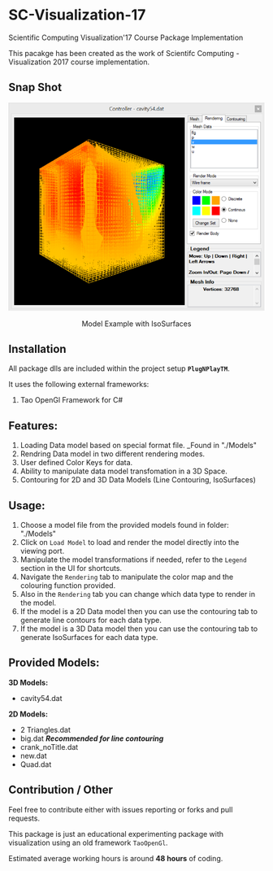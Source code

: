 # SC-Visualization-17

Scientific Computing Visualization'17 Course Package Implementation

This pacakge has been created as the work of Scientifc Computing - Visualization 2017 course implementation.

## Snap Shot
![SnapShot](_others/snap.png?raw=true "Title")
<p align="center"> Model Example with IsoSurfaces</p>

## Installation

All package dlls are included within the project setup **`PlugNPlayTM`**.

It uses the following external frameworks:

1. Tao OpenGl Framework for C#


## Features:

1. Loading Data model based on special format file. _Found in "./Models"
2. Rendring Data model in two different rendering modes.
3. User defined Color Keys for data.
4. Ability to manipulate data model transfomation in a 3D Space.
5. Contouring for 2D and 3D Data Models (Line Contouring, IsoSurfaces)

## Usage:

1. Choose a model file from the provided models found in folder: "./Models"
2. Click on `Load Model` to load and render the model directly into the viewing port.
3. Manipulate the model transformations if needed, refer to the `Legend` section in the UI for shortcuts.
4. Navigate the `Rendering` tab to manipulate the color map and the colouring function provided.
5. Also  in the `Rendering` tab you can change which data type to render in the model.
6. If the model is a 2D Data model then you can use the contouring tab to generate line contours for each data type.
7. If the model is a 3D Data model then you can use the contouring tab to generate IsoSurfaces for each data type.

## Provided Models:

**3D Models:**

* cavity54.dat

**2D Models:**

* 2 Triangles.dat
* big.dat **_Recommended for line contouring_**
* crank_noTitle.dat
* new.dat
* Quad.dat

## Contribution / Other

Feel free to contribute either with issues reporting or forks and pull requests.

This package is just an educational experimenting package with visualization using an old framework `TaoOpenGl`.

Estimated average working hours is around **48 hours** of coding. 
